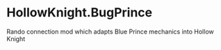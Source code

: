 # HollowKnight.BugPrince
Rando connection mod which adapts Blue Prince mechanics into Hollow Knight
